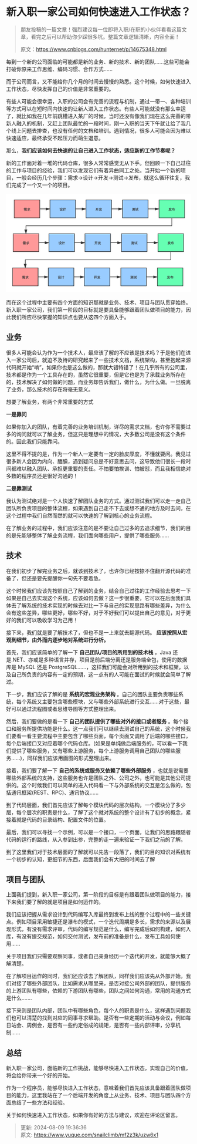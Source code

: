 # 新入职一家公司如何快速进入工作状态？

> 朋友投稿的一篇文章！强烈建议每一位即将入职/在职的小伙伴看看这篇文章，看完之后可以帮助你少踩很多坑。整篇文章逻辑清晰，内容全面！
>
> 原文：https://www.cnblogs.com/hunternet/p/14675348.html
>



每到一个新的公司面临的可能都是新的业务、新的技术、新的团队......这些可能会打破你原来工作思维、编码习惯、合作方式......



而于公司而言，又不能给你几个月的时间去慢慢的熟悉。这个时候，如何快速进入工作状态，尽快发挥自己的价值是非常重要的。



有些人可能会很幸运，入职的公司会有完善的流程与机制，通过一带一、各种培训等方式可以在短时间内快速的让新人进入工作状态。有些人可能就没有那么幸运了，就比如我在几年前跳槽进入某厂的时候，当时还没有像我们现在这么完善的带新人融入的机制，又赶上团队最忙的一段时间，刚一入职的当天下午就让给了我几个线上问题去排查，也没有任何的文档和培训。遇到情况，很多人可能会因为难以快速适应，最终承受不起压力而萌生退意。



那么，**我们应该如何去快速的让自己进入工作状态，适应新的工作节奏呢？**



新的工作面对着一堆的代码仓库，很多人常常感觉无从下手。但回顾一下自己过往的工作与项目的经验，我们可以发现它们有着异曲同工之处。当开始一个新的项目，一般会经历几个步骤：需求->设计->开发->测试->发布，就这么循环往复，我们完成了一个又一个的项目。



![%E9%A1%B9%E7%9B%AE%E6%B5%81%E7%A8%8B.png](./img/NsCr9P0O9U9cI_uN/1646038000180-0940fd92-67a2-4584-baa5-14ab2bf40340-881279.png)



而在这个过程中主要有四个方面的知识那就是业务、技术、项目与团队贯穿始终。新入职一家公司，我们第一阶段的目标就是要具备能够跟着团队做项目的能力，因此我们所应尽快掌握的知识点也要从这四个方面入手。



## 业务


很多人可能会认为作为一个技术人，最应该了解的不应该是技术吗？于是他们在进入一家公司后，就迫不及待的研究起来了一些技术文档，系统架构，甚至抱起来源代码就开始“啃”，如果你也是这么做的，那就大错特错了！在几乎所有的公司里，技术都是作为一个工具存在的，虽然它很重要，但是它也是为了承载业务所存在的，技术解决了如何做的问题，而业务却告诉我们，做什么，为什么做。一旦脱离了业务，那么技术的存在将毫无意义。



想要了解业务，有两个非常重要的方式



**一是靠问**



如果你加入的团队，有着完善的业务培训机制，详尽的需求文档，也许你不需要过多的询问就可以了解业务，但这只是理想中的情况，大多数公司是没有这个条件的。因此我们只能靠问。



这里不得不提的是，作为一个新人一定要有一定的脸皮厚度，不懂就要问。我见过很多新人会因为内向、腼腆，遇到疑问总是不好意思去问，这导致他们很长一段时间都难以融入团队、承担更重要的责任。不怕要怕挨训、怕被怼，而且我相信绝对多数的程序员还是很好沟通的！



**二是靠测试**



我认为测试绝对是一个人快速了解团队业务的方式。通过测试我们可以走一走自己团队所负责项目的整体流程，如果遇到自己走不下去或想不通的地方及时去问，在这个过程中我们自然而然的就可以快速的了解到核心的业务流程。



在了解业务的过程中，我们应该注意的是不要让自己过多的去追求细节，我们的目的是先能够整体了解业务流程，我们面向哪些用户，提供了哪些服务......



## 技术


在我们初步了解完业务之后，就该到技术了，也许你已经按捺不住翻开源代码的准备了，但还是要先提醒你一句先不要着急。



这个时候我们应该先按照自己了解到的业务，结合自己过往的工作经验去思考一下如果是自己去实现这个系统，应该如何去做？这一步很重要，它可以在后面我们具体去了解系统的技术实现的时候去对比一下与自己的实现思路有哪些差异，为什么会有这些差异，哪些更好，哪些不好，对于不好我们可以提出自己的意见，对于更好的我们可以吸收学习为己用！



接下来，我们就是要了解技术了，但也不是一上来就去翻源代码。 **应该按照从宏观到细节，由外而内逐步地对系统进行分析。**



首先，我们应该简单的了解一下 **自己团队/项目的所用到的技术栈** ，Java 还是.NET、亦或是多种语言并存，项目是前后端分离还是服务端全包，使用的数据库是 MySQL 还是 PostgreSQL......，这样我们可能会对所用到的技术和框架，以及自己所负责的内容有一定的预期，这一点有的人可能在面试的时候就会简单了解过。



下一步，我们应该了解的是 **系统的宏观业务架构** 。自己的团队主要负责哪些系统，每个系统又主要包含哪些模块，又与哪些外部系统进行交互......对于这些，最好可以通过流程图或者思维导图等方式整理出来。



然后，我们要做的是看一下 **自己的团队提供了哪些对外的接口或者服务** 。每个接口和服务所提供功能是什么。这一点我们可以继续去测试自己的系统，这个时候我们要看一看主要流程中主要包含了哪些页面，每个页面又调用了后端的哪些接口，每个后端接口又对应着哪个代码仓库。(如果是单纯做后端服务的，可以看一下我们提供了哪些服务，又有哪些上游服务，每个上游服务调用自己团队的哪些服务......)，同样我们应该用画图的形式整理出来。



接着，我们要了解一下 **自己的系统或服务又依赖了哪些外部服务** ，也就是说需要哪些外部系统的支持，这些服务也许是团队之外、公司之外，也可能是其他公司提供的。这个时候我们可以简单的进入代码看一下与外部系统的交互是怎么做的，包括通讯框架(REST、RPC)、通讯协议......



到了代码层面，我们首先应该了解每个模块代码的层次结构，一个模块分了多少层，每个层次的职责是什么，了解了这个就对系统的整个设计有了初步的概念，紧接着就是代码的目录结构、配置文件的位置。



最后，我们可以寻找一个示例，可以是一个接口，一个页面，让我们的思路跟随者代码的运行的路线，从入参到出参，完整的走一遍来验证一下我们之前的了解。



到了这里我们对于技术层面的了解就可以先告一段落了，我们的目的知识对系统有一个初步的认知，更细节的东西，后面我们会有大把的时间去了解



## 项目与团队


上面我们提到，新入职一家公司，第一阶段的目标是有跟着团队做项目的能力，接下来我们要了解的就是项目是如何运作的。



我们应该把握从需求设计到代码编写入库最终到发布上线的整个过程中的一些关键点。例如项目采用敏捷还是瀑布的模式，一个迭代周期是多长，需求的来源以及展现形式，有没有需求评审，代码的编写规范是什么，编写完成后如何构建，如何入库，有没有提交规范，如何交付测试，发布前的准备是什么，发布工具如何使用......



关于项目我们只需要观察同事，或者自己亲身经历一个迭代的开发，就能够大概了解清楚。



在了解项目运作的同时，我们还应该去了解团队，同样我们应该先从外部开始，我们对接了哪些外部团队，比如需求从哪里来，是否对接公司外部的团队，提供服务的上游团队有哪些，依赖的下游团队有哪些，团队之间如何沟通，常用的沟通方式是什么.......



接下来则是团队内部，团队中有哪些角色，每个人的职责是什么，这样遇到问题我们也可以清楚的找到对应的同事寻求帮助。是否有一些定期的活动与会议，例如每日站会、周例会，是否有一些约定俗成的规矩，是否有一些内部评审，分享机制......



## 总结


新入职一家公司，面临新的工作挑战，能够尽快进入工作状态，实现自己的价值，将会给你带来一个好的开始。



作为一个程序员，能够尽快进入工作状态，意味着我们首先应该具备跟着团队做项目的能力，这里我站在了一个后端开发的角度上从业务、技术、项目与团队四个方面总结了一些方法和经验。



关于如何快速进入工作状态，如果你有好的方法与建议，欢迎在评论区留言。







> 更新: 2024-08-09 19:36:36  
> 原文: <https://www.yuque.com/snailclimb/mf2z3k/uzw6x1>